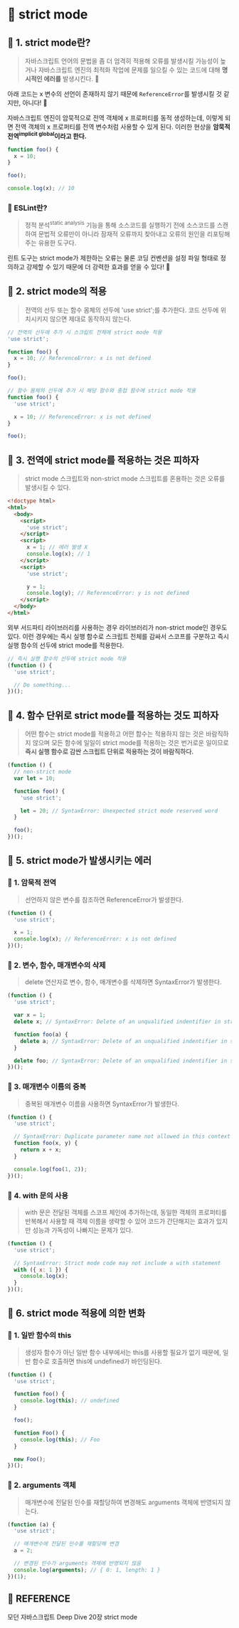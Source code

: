 # 🚀 strict mode

## 🔎 1. strict mode란?

> 자바스크립트 언어의 문법을 좀 더 엄격히 적용해 오류를 발생시킬 가능성이 높거나 자바스크립트 엔진의 최적화 작업에 문제를 일으킬 수 있는 코드에 대해 **명시적인 에러를** 발생시킨다. 🚨

아래 코드는 x 변수의 선언이 존재하지 않기 때문에 `ReferenceError`를 발생시킬 것 같지만, 아니다! 🤔

자바스크립트 엔진이 암묵적으로 전역 객체에 x 프로퍼티를 동적 생성하는데, 이렇게 되면 전역 객체의 x 프로퍼티를 전역 변수처럼 사용할 수 있게 된다. 이러한 현상을 **암묵적 전역<sup>implicit global</sup>이라고 한다.**

```javascript
function foo() {
  x = 10;
}

foo();

console.log(x); // 10
```

### 🤔 ESLint란?

> 정적 분석<sup>static analysis</sup> 기능을 통해 소스코드를 실행하기 전에 소스코드를 스캔하여 문법적 오류만이 아니라 잠재적 오류까지 찾아내고 오류의 원인을 리포팅해 주는 유용한 도구다.

린트 도구는 strict mode가 제한하는 오류는 물론 코딩 컨벤션을 설정 파일 형태로 정의하고 강제할 수 있기 때문에 더 강력한 효과를 얻을 수 있다! 👀

## 🔎 2. strict mode의 적용

> 전역의 선두 또는 함수 몸체의 선두에 'use strict';를 추가한다. 코드 선두에 위치시키지 않으면 제대로 동작하지 않는다.

```javascript
// 전역의 선두에 추가 시 스크립트 전체에 strict mode 적용
'use strict';

function foo() {
  x = 10; // ReferenceError: x is not defined
}

foo();
```

```javascript
// 함수 몸체의 선두에 추가 시 해당 함수와 중첩 함수에 strict mode 적용
function foo() {
  'use strict';

  x = 10; // ReferenceError: x is not defined
}

foo();
```

## 🔎 3. 전역에 strict mode를 적용하는 것은 피하자

> strict mode 스크립트와 non-strict mode 스크립트를 혼용하는 것은 오류를 발생시킬 수 있다.

```html
<!doctype html>
<html>
  <body>
    <script>
      'use strict';
    </script>
    <script>
      x = 1; // 에러 발생 X
      console.log(x); // 1
    </script>
    <script>
      'use strict';

      y = 1;
      console.log(y); // ReferenceError: y is not defined
    </script>
  </body>
</html>
```

외부 서드파티 라이브러리를 사용하는 경우 라이브러리가 non-strict mode인 경우도 있다. 이런 경우에는 즉시 실행 함수로 스크립트 전체를 감싸서 스코프를 구분하고 즉시 실행 함수의 선두에 strict mode를 적용한다.

```javascript
// 즉시 실행 함수의 선두에 strict mode 적용
(function () {
  'use strict';

  // Do something...
})();
```

## 🔎 4. 함수 단위로 strict mode를 적용하는 것도 피하자

> 어떤 함수는 strict mode를 적용하고 어떤 함수는 적용하지 않는 것은 바람직하지 않으며 모든 함수에 일일이 strict mode를 적용하는 것은 번거로운 일이므로 **즉시 실행 함수로 감싼 스크립트 단위로 적용하는 것이 바람직하다.**

```javascript
(function () {
  // non-strict mode
  var let = 10;

  function foo() {
    'use strict';

    let = 20; // SyntaxError: Unexpected strict mode reserved word
  }

  foo();
})();
```

## 🔎 5. strict mode가 발생시키는 에러

### 💬 1. 암묵적 전역

> 선언하지 않은 변수를 참조하면 ReferenceError가 발생한다.

```javascript
(function () {
  'use strict';

  x = 1;
  console.log(x); // ReferenceError: x is not defined
})();
```

### 💬 2. 변수, 함수, 매개변수의 삭제

> delete 연산자로 변수, 함수, 매개변수를 삭제하면 SyntaxError가 발생한다.

```javascript
(function () {
  'use strict';

  var x = 1;
  delete x; // SyntaxError: Delete of an unqualified indentifier in strict mode.

  function foo(a) {
    delete a; // SyntaxError: Delete of an unqualified indentifier in strict mode.
  }

  delete foo; // SyntaxError: Delete of an unqualified indentifier in strict mode.
})();
```

### 💬 3. 매개변수 이름의 중복

> 중복된 매개변수 이름을 사용하면 SyntaxError가 발생한다.

```javascript
(function () {
  'use strict';

  // SyntaxError: Duplicate parameter name not allowed in this context
  function foo(x, y) {
    return x + x;
  }

  console.log(foo(1, 2));
})();
```

### 💬 4. with 문의 사용

> with 문은 전달된 객체를 스코프 체인에 추가하는데, 동일한 객체의 프로퍼티를 반복해서 사용할 때 객체 이름을 생략할 수 있어 코드가 간단해지는 효과가 있지만 성능과 가독성이 나빠지는 문제가 있다.

```javascript
(function () {
  'use strict';

  // SyntaxError: Strict mode code may not include a with statement
  with ({ x: 1 }) {
    console.log(x);
  }
})();
```

## 🔎 6. strict mode 적용에 의한 변화

### 💬 1. 일반 함수의 this

> 생성자 함수가 아닌 일반 함수 내부에서는 this를 사용할 필요가 없기 때문에, 일반 함수로 호출하면 this에 undefined가 바인딩된다.

```javascript
(function () {
  'use strict';

  function foo() {
    console.log(this); // undefined
  }

  foo();

  function Foo() {
    console.log(this); // Foo
  }

  new Foo();
})();
```

### 💬 2. arguments 객체

> 매개변수에 전달된 인수를 재할당하여 변경해도 arguments 객체에 반영되지 않는다.

```javascript
(function (a) {
  'use strict';

  // 매개변수에 전달된 인수를 재할당해 변경
  a = 2;

  // 변경된 인수가 arguments 객체에 반영되지 않음
  console.log(arguments); // { 0: 1, length: 1 }
})(1);
```

## 👀 REFERENCE

모던 자바스크립트 Deep Dive 20장 strict mode
